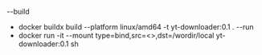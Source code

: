 --build  
* docker buildx build --platform linux/amd64 -t yt-downloader:0.1 .
--run 
* docker run -it --mount type=bind,src=<>,dst=/wordir/local yt-downloader:0.1 sh